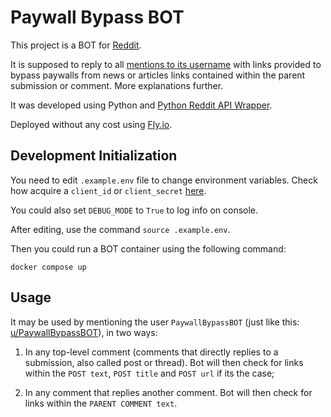 # Paywall Bypass BOT

This project is a BOT for [Reddit](https://www.reddit.com).

It is supposed to reply to all [mentions to its username](https://www.reddit.com/r/announcements/comments/1erzth/new_reddit_gold_feature_orangereds_when_your/) with links provided to bypass paywalls from news or articles links contained within the parent submission or comment. More explanations further.

It was developed using Python and [Python Reddit API Wrapper](https://praw.readthedocs.io/en/stable/).

Deployed without any cost using [Fly.io](https://fly.io).


## Development Initialization

You need to edit `.example.env` file to change environment variables. Check how acquire a `client_id` or `client_secret` [here](https://praw.readthedocs.io/en/stable/getting_started/authentication.html).

You could also set `DEBUG_MODE` to `True` to log info on console.

After editing, use the command `source .example.env`.

Then you could run a BOT container using the following command:
```
docker compose up
```


## Usage

It may be used by mentioning the user `PaywallBypassBOT` (just like this: [u/PaywallBypassBOT](https://www.reddit.com/user/PaywallBypassBOT)), in two ways:

1. In any top-level comment (comments that directly replies to a submission, also called post or thread). Bot will then check for links within the `POST text`, `POST title` and `POST url` if its the case;


2. In any comment that replies another comment. Bot will then check for links within the `PARENT COMMENT text`.

